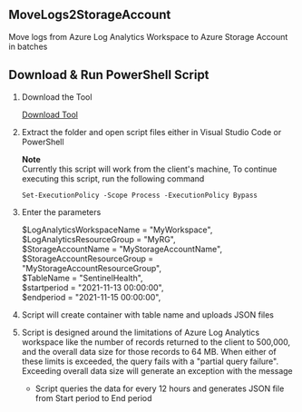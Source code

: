 ## MoveLogs2StorageAccount
Move logs from Azure Log Analytics Workspace to Azure Storage Account in batches

## Download & Run PowerShell Script  

1. Download the Tool

   <a id="historic" href="https://github.com/sreedharande/MoveLogs2StorageAccount/archive/refs/heads/main.zip">Download Tool</a>  
 
2. Extract the folder and open script files either in Visual Studio Code or PowerShell  

   **Note**  
   Currently this script will work from the client's machine, To continue executing this script, run the following command  
   ```
   Set-ExecutionPolicy -Scope Process -ExecutionPolicy Bypass  
   ```   
   
3. Enter the parameters  

	$LogAnalyticsWorkspaceName = "MyWorkspace",  
    $LogAnalyticsResourceGroup = "MyRG",  
    $StorageAccountName = "MyStorageAccountName",  
    $StorageAccountResourceGroup = "MyStorageAccountResourceGroup",      
    $TableName = "SentinelHealth",  
    $startperiod = "2021-11-13 00:00:00",  
    $endperiod = "2021-11-15 00:00:00",  
	
4. Script will create container with table name and uploads JSON files

5. Script is designed around the limitations of Azure Log Analytics workspace like the number of records returned to the client to 500,000, and the overall data size for those records to 64 MB. When either of these limits is exceeded, the query fails with a "partial query failure". Exceeding overall data size will generate an exception with the message  
   - Script queries the data for every 12 hours and generates JSON file from Start period to End period